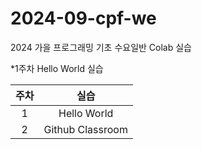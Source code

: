 # 2024-09-cpf-we
2024 가을 프로그래밍 기초 수요일반 Colab 실습

*1주차 Hello World 실습

| 주차 | 실습 |
|:-----:|:-----:|
| 1 | Hello World |
| 2 | Github Classroom |